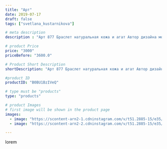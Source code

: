 ```yaml
---
title: "Арт"
date: 2019-07-17
draft: false
tags: ["svetlana_kustarnikova"]

# meta description
description : "Арт 877 Браслет натуральная кожа и агат Автор дизайна модели mea _ elena _"

# product Price
price: "3000"
priceBefore: "3600.0"

# Product Short Description
shortDescription: "Арт 877 Браслет натуральная кожа и агат Автор дизайна модели mea _ elena _"

#product ID
productID: "B0BU1BzIVeQ"

# type must be "products"
type: "products"

# product Images
# first image will be shown in the product page
images:
  - image: "https://scontent-arn2-1.cdninstagram.com/v/t51.2885-15/e35/s1080x1080/65848171_476152679613747_1865248574135670461_n.jpg?_nc_ht=scontent-arn2-1.cdninstagram.com&_nc_cat=103&_nc_ohc=eMXB6sHrSFYAX85eEVr&tp=1&oh=4f833ccb0853a04fb9e9f55a7f620782&oe=605F9093&ig_cache_key=MjA5MDA0MzMwMDQxODQ5NTE4Mg%3D%3D.2"
  - image: "https://scontent-arn2-2.cdninstagram.com/v/t51.2885-15/e35/s1080x1080/65602635_703659993397536_7515845559516983748_n.jpg?_nc_ht=scontent-arn2-2.cdninstagram.com&_nc_cat=100&_nc_ohc=sM2Km6fQE44AX_mkbIk&tp=1&oh=42ddcbf3ac56b8cafeba0792bae6ee20&oe=605E359A&ig_cache_key=MjA5MDA0MzMwMDQzNTI1MDEzMQ%3D%3D.2"

---
```

lorem
